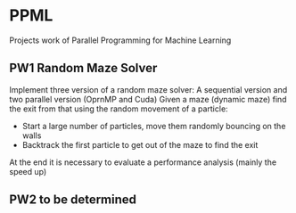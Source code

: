 # PPML
Projects work of Parallel Programming for Machine Learning

## PW1 Random Maze Solver
Implement three version of a random maze solver: 
A sequential version and two parallel version (OprnMP and Cuda)
Given a maze (dynamic maze) find the exit from that using the random
movement of a particle:
  - Start a large number of particles, move them
randomly bouncing on the walls
  - Backtrack the first particle to get out of the maze
to find the exit 


At the end it is necessary to evaluate a performance analysis (mainly the speed up)

## PW2 to be determined
